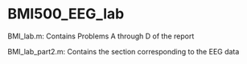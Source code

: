 # BMI500_EEG_lab

BMI_lab.m: Contains Problems A  through D  of the report 

BMI_lab_part2.m: Contains the  section corresponding to the EEG data 
